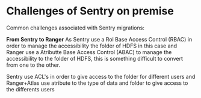 # Challenges of Sentry on premise  

Common challenges associated with Sentry migrations:

**From Sentry to Ranger**
As Sentry use a Rol Base Access Control (RBAC) in order to manage the accessibility  the folder of HDFS in this case and Ranger use a Atributte Base Access Control (ABAC) to manage the accessibility to the folder of HDFS, this is something difficult to convert from one to the other.

Sentry use ACL's in order to give access to the folder for different users and Ranger+Atlas use atribute to the type of data and folder to give access to the differents users
